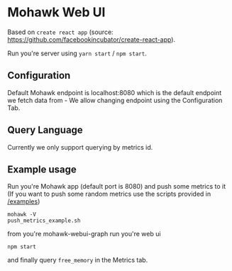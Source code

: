 # Mohawk Web UI

Based on `create react app` (source: https://github.com/facebookincubator/create-react-app).

Run you're server using `yarn start` / `npm start`.

## Configuration

Default Mohawk endpoint is localhost:8080 which is the default endpoint we fetch data from - We allow changing endpoint using the Configuration Tab.

## Query Language

Currently we only support querying by metrics id.

## Example usage

Run you're Mohawk app (default port is 8080) and push some metrics to it (If you want to push some random metrics use the scripts provided in [/examples](https://github.com/MohawkTSDB/mohawk/tree/master/examples))

```
mohawk -V
push_metrics_example.sh
```

from you're mohawk-webui-graph run you're web ui

```
npm start
```

and finally query `free_memory` in the Metrics tab.
